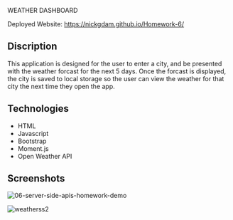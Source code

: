 WEATHER DASHBOARD


Deployed Website: https://nickgdam.github.io/Homework-6/

## Discription
This application is designed for the user to enter a city, and be presented with the weather forcast for the next 5 days.  Once the forcast is displayed, 
the city is saved to local storage so the user can view the weather for that city the next time they open the app.  
## Technologies
- HTML
- Javascript
- Bootstrap
- Moment.js
- Open Weather API


## Screenshots
![06-server-side-apis-homework-demo](https://user-images.githubusercontent.com/68656660/96189088-dd7ed380-0f0d-11eb-89b4-0727cb7804bb.png)

![weatherss2](https://user-images.githubusercontent.com/68656660/96189305-3e0e1080-0f0e-11eb-92a7-b1900b895586.png)































